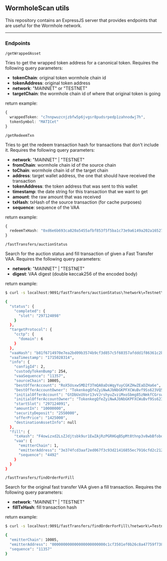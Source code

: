 ## WormholeScan utils

This repository contains an ExpressJS server that provides endpoints that are useful for the Wormhole network.

---

### Endpoints

`/getWrappedAsset`

Tries to get the wrapped token address for a canonical token. Requires the following query parameters:

- **tokenChain**: original token wormhole chain id
- **tokenAddress**: original token address
- **network**: "MAINNET" or "TESTNET"
- **targetChain**: the wormhole chain id of where that original token is going

return example:

```ts
{
  wrappedToken: "c7nnpwuzcnjzbfw5p6jvgsr8pudsrpedp1zahnodwj7h",
  tokenSymbol: "MATICet"
}
```

`/getRedeemTxn`

Tries to get the redeem transaction hash for transactions that don't include it. Requires the following query parameters:

- **network**: "MAINNET" | "TESTNET"
- **fromChain**: wormhole chain id of the source chain
- **toChain**: wormhole chain id of the target chain
- **address**: target wallet address, the one that should have received the transaction
- **tokenAddress**: the token address that was sent to this wallet
- **timestamp**: the date string for this transaction that we want to get
- **amount**: the raw amount that was received
- **txHash**: txHash of the source transaction (for cache purposes)
- **sequence**: sequence of the VAA

return example:

```ts
{
  redeemTxHash: "0xd6e6b693ca820a5455afbf853f5f5ba1c73e9a6149a202a165275ce683637b1d";
}
```

`/fastTransfers/auctionStatus`

Search for the auction status and fill transaction of given a Fast Transfer VAA. Requires the following query parameters:

- **network**: "MAINNET" | "TESTNET"
- **digest**: VAA digest (double keccak256 of the encoded body)

return example:

```bash
$ curl -s localhost:9091/fastTransfers/auctionStatus\?network\=Testnet\&digest\=b81f6714970e7ea2bd09b3574b9cf3d857c5f60357afddd1f86361c2bf422927 | jq

{
  "status": {
    "completed": {
      "slot": "297124098"
    }
  },
  "targetProtocol": {
    "cctp": {
      "domain": 6
    }
  },
  "vaaHash": "b81f6714970e7ea2bd09b3574b9cf3d857c5f60357afddd1f86361c2bf422927",
  "vaaTimestamp": "1715028314",
  "info": {
    "configId": 2,
    "custodyTokenBump": 254,
    "vaaSequence": "11357",
    "sourceChain": 10005,
    "bestOfferAccount": "RoX5UsxwSMD2f3TmQA8aDsWqyYuyCGKZHwZEaDZHa6e",
    "bestOfferAccountOwner": "TokenkegQfeZyiNwAJbNbGKPFXCWuBvf9Ss623VQ5DA",
    "initialOfferAccount": "GtDbUxUVor13vVJrshyuZvziMxoSbmg85zNmkfCGrswL",
    "initialOfferAccountOwner": "TokenkegQfeZyiNwAJbNbGKPFXCWuBvf9Ss623VQ5DA",
    "startSlot": "297124091",
    "amountIn": "10000000",
    "securityDeposit": "2550000",
    "offerPrice": "1425000",
    "destinationAssetInfo": null
  },
  "fill": {
    "txHash": "F4owizxd2LsZJdjtsbk9ur1EwZAjRzPGRHGqB5pMt8thnp3v8wbBfobdgqDiMQVArMvBhJ2Z8xL3MdV5pUBiURh",
    "vaa": {
      "emitterChain": 1,
      "emitterAddress": "3e374fcd3aaf2ed067f3c93d21416855ec7916cfd2c2127bcbc68b3b1fb73077",
      "sequence": "4492"
    }
  }
}
```

`/fastTransfers/findOrderForFill`

Search for the original fast transfer VAA given a fill transaction. Requires the following query parameters:

- **network**: "MAINNET" | "TESTNET"
- **fillTxHash**: fill transaction hash

return example:

```bash
$ curl -s localhost:9091/fastTransfers/findOrderForFill\?network\=Testnet\&fillTxHash=F4owizxd2LsZJdjtsbk9ur1EwZAjRzPGRHGqB5pMt8thnp3v8wbBfobdgqDiMQVArMvBhJ2Z8xL3MdV5pUBiURh | jq

{
  "emitterChain": 10005,
  "emitterAddress": "000000000000000000000000c1cf3501ef0b26c8a47759f738832563c7cb014a",
  "sequence": "11357"
}
```
